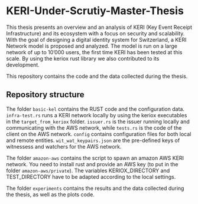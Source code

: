 # KERI-Under-Scrutiy-Master-Thesis

This thesis presents an overview and an analysis of KERI (Key Event Receipt Infrastructure) and its ecosystem with a focus on security and scalability. With the goal of designing a digital identity system for Switzerland, a KERI Network model is proposed and analyzed. The model is run on a large network of up to 10’000 users, the first time KERI has been tested at this scale. By using the keriox rust library we also contributed to its development.

This repository contains the code and the data collected during the thesis.

## Repository structure
The folder `basic-kel` contains the RUST code and the configuration data. `infra-test.rs` runs a KERI network locally by using the keriox executables in the `target_from_keriox` folder. `issuer.rs` is the issuer running locally and communicating with the AWS network, while `tests.rs` is the code of the client on the AWS network. `config` contains configuration files for both local and remote entities. `wit_wat_keypairs.json` are the pre-defined keys of witnessess and watchers for the AWS network.

The folder `amazon-aws` contains the script to spawn an amazon AWS KERI network. You need to install rust and provide an AWS key (to put in the folder `amazon-aws/private`). The variables KERIOX_DIRECTORY and TEST_DIRECTORY have to be adapted according to the local settings.

The folder `experiments` contains the results and the data collected during the thesis, as well as the plots code.
